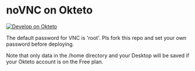 # noVNC on Okteto
[![Develop on Okteto](https://okteto.com/develop-okteto.svg)](https://cloud.okteto.com/deploy?repository=https://github.com/314257smcag2/VPSMG9)

The default password for VNC is 'root'. Pls fork this repo and set your own password before deploying.

Note that only data in the /home directory and your Desktop will be saved if your Okteto account is on the Free plan.
